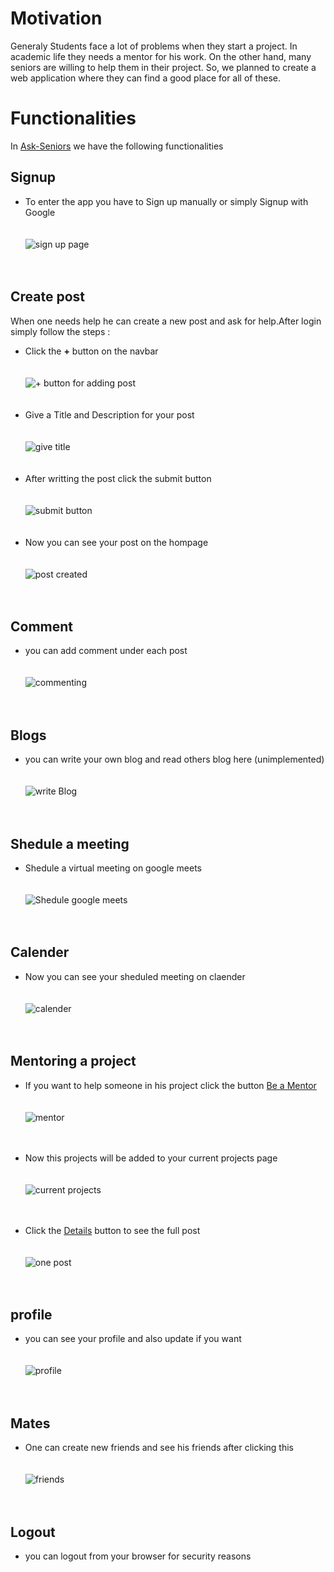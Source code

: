 # Motivation
Generaly Students face a lot of problems when they start a project. In academic life they needs a mentor for his work. On the other hand, many seniors are willing to help them in their project. So, we planned to create a web application where they can find a good place for all of these.
# Functionalities
In  [Ask-Seniors](https://ask-seniors.herokuapp.com) we have the following functionalities
## Signup
- To enter the app you have to Sign up manually or simply Signup with Google<br /><br /><br />
 ![sign up page](/images/signup.png) 
 <br /><br /><br />
## Create post
When one needs help he can create a new post and ask for help.After login simply follow the steps :
- Click the **+** button on the navbar<br /><br /><br />
 ![+ button for adding post](/images/plus.png)
<br /><br /><br />
- Give a Title and Description for your post<br /><br /><br />
  ![give title](/images/giveTitle.png) 
  <br /><br /><br />
- After writting the post click the submit button<br /><br /><br />
  ![submit button](/images/postWritten.png)
  <br /><br /><br />
- Now you can see your post on the hompage<br /><br /><br />
  ![post created](/images/postCreated.png)
  <br /><br /><br />
  
 ## Comment
 - you can add comment under each post
  <br /><br /><br />
  ![commenting](/images/comment.png) 
  <br /><br /><br />
  
 ## Blogs
  - you can write your own blog and read others blog here (unimplemented)
   <br /><br /><br />
   ![write Blog](/images/blog.png)
   <br /><br /><br />
   
 ## Shedule a meeting
 - Shedule a virtual meeting on google meets
   <br /><br /><br />
   ![Shedule google meets](/images/sheduling.png)
   <br /><br /><br />
 ## Calender
 - Now you can see your sheduled meeting on claender
  <br /><br /><br />
  ![calender](/images/calender.png)
  <br /><br /><br />
  
 ## Mentoring a project
 - If you want to help someone in his project click the button [Be a Mentor]() <br /><br /><br />
   ![mentor](/images/mentor.png)
   <br /><br /><br />
   
 - Now this projects will be added to your current projects page<br /><br /><br />
   ![current projects](/images/currentProjects.png)
   <br /><br /><br />
 - Click the [Details]() button to see the full post<br /><br /><br />
   ![one post](/images/current.png)
   <br /><br /><br />
## profile
- you can see your profile and also update if you want<br /><br /><br />
  ![profile](/images/profile.png)
  <br /><br /><br />
## Mates 
- One can create new friends and see his friends after clicking this<br /><br /><br />
 ![friends](/images/mates.png)<br /><br /><br />
## Logout
- you can logout from your browser for security reasons
